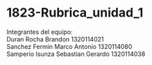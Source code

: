 # 1823-Rubrica_unidad_1  
Integrantes del equipo:  
Duran Rocha Brandon 1320114021  
Sanchez Fermin Marco Antonio 1320114080  
Samperio Isunza Sebastian Gerardo 1320114038
